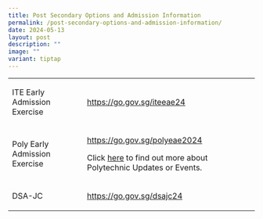 ```yaml
---
title: Post Secondary Options and Admission Information
permalink: /post-secondary-options-and-admission-information/
date: 2024-05-13
layout: post
description: ""
image: ""
variant: tiptap
---
```

<table style="minWidth: 75px">
<colgroup>
<col>
<col>
<col>
</colgroup>
<tbody>
<tr>
<td rowspan="1" colspan="1">
<p>ITE Early Admission Exercise</p>
</td>
<td rowspan="1" colspan="2">
<p><a href="https://go.gov.sg/iteeae24" rel="noopener noreferrer nofollow" target="_blank">https://go.gov.sg/iteeae24</a>
</p>
</td>
</tr>
<tr>
<td rowspan="1" colspan="1">
<p>Poly Early Admission Exercise</p>
</td>
<td rowspan="1" colspan="2">
<p><a href="https://go.gov.sg/polyeae2024" rel="noopener noreferrer nofollow" target="_blank">https://go.gov.sg/polyeae2024</a>
</p>
<p></p>
<p>Click <a href="https://go.gov.sg/polyupdatesevents" rel="noopener noreferrer nofollow" target="_blank">here</a> to
find out more about Polytechnic Updates or Events.</p>
</td>
</tr>
<tr>
<td rowspan="1" colspan="1">
<p>DSA-JC</p>
</td>
<td rowspan="1" colspan="2">
<p><a href="https://go.gov.sg/dsajc24" rel="noopener noreferrer nofollow" target="_blank">https://go.gov.sg/dsajc24</a>
</p>
</td>
</tr>
</tbody>
</table>
<p></p>